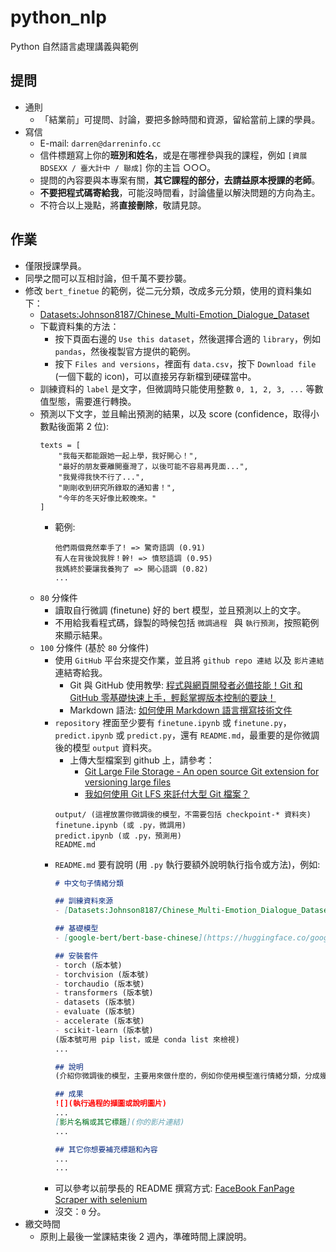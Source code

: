 # python_nlp
Python 自然語言處理講義與範例

## 提問
- 通則
  - 「結業前」可提問、討論，要把多餘時間和資源，留給當前上課的學員。
- 寫信
	- E-mail: `darren@darreninfo.cc`
	- 信件標題寫上你的**班別和姓名**，或是在哪裡參與我的課程，例如 `[資展 BDSEXX / 臺大計中 / 聯成]` 你的主旨 ○○○。
	- 提問的內容要與本專案有關，**其它課程的部分，去請益原本授課的老師**。
	- **不要把程式碼寄給我**，可能沒時間看，討論儘量以解決問題的方向為主。
	- 不符合以上幾點，將**直接刪除**，敬請見諒。

## 作業
- 僅限授課學員。
- 同學之間可以互相討論，但千萬不要抄襲。
- 修改 `bert_finetue` 的範例，從二元分類，改成多元分類，使用的資料集如下：
  - [Datasets:Johnson8187/Chinese_Multi-Emotion_Dialogue_Dataset](https://huggingface.co/datasets/Johnson8187/Chinese_Multi-Emotion_Dialogue_Dataset)
  - 下載資料集的方法：
    - 按下頁面右邊的 `Use this dataset`，然後選擇合適的 `library`，例如 `pandas`，然後複製官方提供的範例。
	- 按下 `Files and versions`，裡面有 `data.csv`，按下 `Download file` (一個下載的 icon)，可以直接另存新檔到硬碟當中。
  - 訓練資料的 `label` 是文字，但微調時只能使用整數 `0, 1, 2, 3, ...` 等數值型態，需要進行轉換。
  - 預測以下文字，並且輸出預測的結果，以及 score (confidence，取得小數點後面第 2 位):
    ```
	texts = [
		"我每天都能跟她一起上學，我好開心！",
		"最好的朋友要離開臺灣了，以後可能不容易再見面...",
		"我覺得我快不行了...",
		"剛剛收到研究所錄取的通知書！",
		"今年的冬天好像比較晚來。"
    ]
	```
	- 範例:
	  ```
	  他們兩個竟然牽手了! => 驚奇語調 (0.91)
	  有人在背後說我胖！幹! => 憤怒語調 (0.95)
	  我媽終於要讓我養狗了 => 開心語調 (0.82)
	  ...
	  ```
  - `80` 分條件
    - 讀取自行微調 (finetune) 好的 bert 模型，並且預測以上的文字。
	- 不用給我看程式碼，錄製的時候包括 `微調過程 ` 與 `執行預測`，按照範例來顯示結果。
  - `100` 分條件 (基於 `80` 分條件)
      - 使用 `GitHub` 平台來提交作業，並且將 `github repo 連結` 以及 `影片連結` 連結寄給我。
        - Git 與 GitHub 使用教學: [程式與網頁開發者必備技能！Git 和 GitHub 零基礎快速上手，輕鬆掌握版本控制的要訣！](https://www.youtube.com/watch?v=FKXRiAiQFiY)
        - Markdown 語法: [如何使用 Markdown 語言撰寫技術文件](https://experienceleague.adobe.com/zh-hant/docs/contributor/contributor-guide/writing-essentials/markdown)
      - `repository` 裡面至少要有 `finetune.ipynb` 或 `finetune.py`，`predict.ipynb` 或 `predict.py`，還有 `README.md`，最重要的是你微調後的模型 `output` 資料夾。
	    - 上傳大型檔案到 github 上，請參考：
		  - [Git Large File Storage - An open source Git extension for versioning large files](https://git-lfs.com/)
		  - [我如何使用 Git LFS 來託付大型 Git 檔案？](https://www.webdong.dev/zh-tw/post/how-i-use-git-lfs-to-manage-large-git-files/)
        ```
		output/ (這裡放置你微調後的模型，不需要包括 checkpoint-* 資料夾)
        finetune.ipynb (或 .py，微調用)
		predict.ipynb (或 .py，預測用)
        README.md
        ```
      - `README.md` 要有說明 (用 `.py` 執行要額外說明執行指令或方法)，例如:
        ```markdown
        # 中文句子情緒分類

		## 訓練資料來源
		- [Datasets:Johnson8187/Chinese_Multi-Emotion_Dialogue_Dataset](https://huggingface.co/datasets/Johnson8187/Chinese_Multi-Emotion_Dialogue_Dataset)

		## 基礎模型
		- [google-bert/bert-base-chinese](https://huggingface.co/google-bert/bert-base-chinese)

        ## 安裝套件
        - torch (版本號)
		- torchvision (版本號)
		- torchaudio (版本號)
		- transformers (版本號)
		- datasets (版本號)
		- evaluate (版本號)
		- accelerate (版本號)
		- scikit-learn (版本號)
		(版本號可用 pip list，或是 conda list 來檢視)
        ...

		## 說明
		(介紹你微調後的模型，主要用來做什麼的，例如你使用模型進行情緒分類，分成幾類…等等，再放上作業要求的 texts 預測結果，自由發揮)

        ## 成果
        ![](執行過程的擷圖或說明圖片)
        ...
        [影片名稱或其它標題](你的影片連結)
        ...

        ## 其它你想要補充標題和內容
        ...
        ...
        ```
	  - 可以參考以前學長的 README 撰寫方式: [FaceBook FanPage Scraper with selenium](https://github.com/nana89823/facebook_scraper)
    - 沒交：`0` 分。
- 繳交時間
  - 原則上最後一堂課結束後 2 週內，準確時間上課說明。